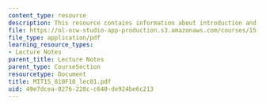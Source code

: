 ```yaml
---
content_type: resource
description: This resource contains information about introduction and company analysis.
file: https://ol-ocw-studio-app-production.s3.amazonaws.com/courses/15-810-marketing-management-fall-2010/49e7dcea0276228cc640de924be6c213_MIT15_810F10_lec01.pdf
file_type: application/pdf
learning_resource_types:
- Lecture Notes
parent_title: Lecture Notes
parent_type: CourseSection
resourcetype: Document
title: MIT15_810F10_lec01.pdf
uid: 49e7dcea-0276-228c-c640-de924be6c213
---
```

